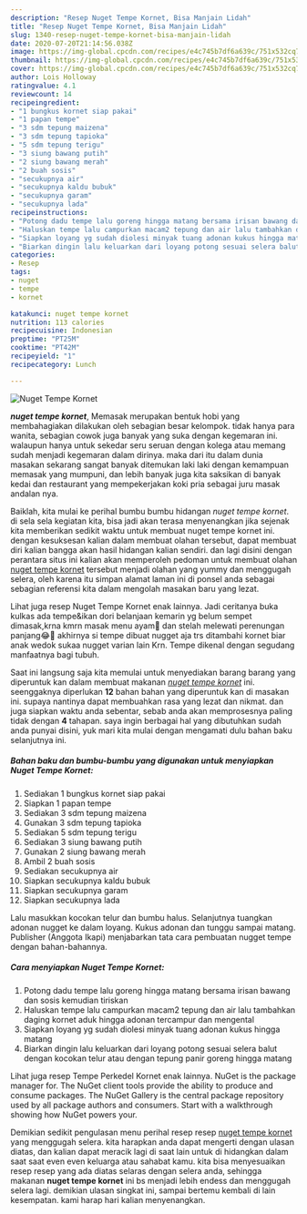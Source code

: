 ```yaml
---
description: "Resep Nuget Tempe Kornet, Bisa Manjain Lidah"
title: "Resep Nuget Tempe Kornet, Bisa Manjain Lidah"
slug: 1340-resep-nuget-tempe-kornet-bisa-manjain-lidah
date: 2020-07-20T21:14:56.038Z
image: https://img-global.cpcdn.com/recipes/e4c745b7df6a639c/751x532cq70/nuget-tempe-kornet-foto-resep-utama.jpg
thumbnail: https://img-global.cpcdn.com/recipes/e4c745b7df6a639c/751x532cq70/nuget-tempe-kornet-foto-resep-utama.jpg
cover: https://img-global.cpcdn.com/recipes/e4c745b7df6a639c/751x532cq70/nuget-tempe-kornet-foto-resep-utama.jpg
author: Lois Holloway
ratingvalue: 4.1
reviewcount: 14
recipeingredient:
- "1 bungkus kornet siap pakai"
- "1 papan tempe"
- "3 sdm tepung maizena"
- "3 sdm tepung tapioka"
- "5 sdm tepung terigu"
- "3 siung bawang putih"
- "2 siung bawang merah"
- "2 buah sosis"
- "secukupnya air"
- "secukupnya kaldu bubuk"
- "secukupnya garam"
- "secukupnya lada"
recipeinstructions:
- "Potong dadu tempe lalu goreng hingga matang bersama irisan bawang dan sosis kemudian tiriskan"
- "Haluskan tempe lalu campurkan macam2 tepung dan air lalu tambahkan daging kornet aduk hingga adonan tercampur dan mengental"
- "Siapkan loyang yg sudah diolesi minyak tuang adonan kukus hingga matang"
- "Biarkan dingin lalu keluarkan dari loyang potong sesuai selera balut dengan kocokan telur atau dengan tepung panir goreng hingga matang"
categories:
- Resep
tags:
- nuget
- tempe
- kornet

katakunci: nuget tempe kornet 
nutrition: 113 calories
recipecuisine: Indonesian
preptime: "PT25M"
cooktime: "PT42M"
recipeyield: "1"
recipecategory: Lunch

---
```



![Nuget Tempe Kornet](https://img-global.cpcdn.com/recipes/e4c745b7df6a639c/751x532cq70/nuget-tempe-kornet-foto-resep-utama.jpg)

<b><i>nuget tempe kornet</i></b>, Memasak merupakan bentuk hobi yang membahagiakan dilakukan oleh sebagian besar kelompok. tidak hanya para wanita, sebagian cowok juga banyak yang suka dengan kegemaran ini. walaupun hanya untuk sekedar seru seruan dengan kolega atau memang sudah menjadi kegemaran dalam dirinya. maka dari itu dalam dunia masakan sekarang sangat banyak ditemukan laki laki dengan kemampuan memasak yang mumpuni, dan lebih banyak juga kita saksikan di banyak kedai dan restaurant yang mempekerjakan koki pria sebagai juru masak andalan nya.

Baiklah, kita mulai ke perihal bumbu bumbu hidangan <i>nuget tempe kornet</i>. di sela sela kegiatan kita, bisa jadi akan terasa menyenangkan jika sejenak kita memberikan sedikit waktu untuk membuat nuget tempe kornet ini. dengan kesuksesan kalian dalam membuat olahan tersebut, dapat membuat diri kalian bangga akan hasil hidangan kalian sendiri. dan lagi disini dengan perantara situs ini kalian akan memperoleh pedoman untuk membuat olahan <u>nuget tempe kornet</u> tersebut menjadi olahan yang yummy dan menggugah selera, oleh karena itu simpan alamat laman ini di ponsel anda sebagai sebagian referensi kita dalam mengolah masakan baru yang lezat.

Lihat juga resep Nuget Tempe Kornet enak lainnya. Jadi ceritanya buka kulkas ada tempe&amp;ikan dori belanjaan kemarin yg belum sempet dimasak,krna kmrn masak menu ayam🤭 dan stelah melewati perenungan panjang😂🤭 akhirnya si tempe dibuat nugget aja trs ditambahi kornet biar anak wedok sukaa nugget varian lain Krn. Tempe dikenal dengan segudang manfaatnya bagi tubuh.


Saat ini langsung saja kita memulai untuk menyediakan barang barang yang diperuntuk kan dalam membuat makanan <u><i>nuget tempe kornet</i></u> ini. seenggaknya diperlukan <b>12</b> bahan bahan yang diperuntuk kan di masakan ini. supaya nantinya dapat membuahkan rasa yang lezat dan nikmat. dan juga siapkan waktu anda sebentar, sebab anda akan memprosesnya paling tidak dengan <b>4</b> tahapan. saya ingin berbagai hal yang dibutuhkan sudah anda punyai disini, yuk mari kita mulai dengan mengamati dulu bahan baku selanjutnya ini.

<!--inarticleads1-->

##### Bahan baku dan bumbu-bumbu yang digunakan untuk menyiapkan Nuget Tempe Kornet:

1. Sediakan 1 bungkus kornet siap pakai
1. Siapkan 1 papan tempe
1. Sediakan 3 sdm tepung maizena
1. Gunakan 3 sdm tepung tapioka
1. Sediakan 5 sdm tepung terigu
1. Sediakan 3 siung bawang putih
1. Gunakan 2 siung bawang merah
1. Ambil 2 buah sosis
1. Sediakan secukupnya air
1. Siapkan secukupnya kaldu bubuk
1. Siapkan secukupnya garam
1. Siapkan secukupnya lada


Lalu masukkan kocokan telur dan bumbu halus. Selanjutnya tuangkan adonan nugget ke dalam loyang. Kukus adonan dan tunggu sampai matang. Publisher (Anggota Ikapi) menjabarkan tata cara pembuatan nugget tempe dengan bahan-bahannya. 

<!--inarticleads2-->

##### Cara menyiapkan Nuget Tempe Kornet:

1. Potong dadu tempe lalu goreng hingga matang bersama irisan bawang dan sosis kemudian tiriskan
1. Haluskan tempe lalu campurkan macam2 tepung dan air lalu tambahkan daging kornet aduk hingga adonan tercampur dan mengental
1. Siapkan loyang yg sudah diolesi minyak tuang adonan kukus hingga matang
1. Biarkan dingin lalu keluarkan dari loyang potong sesuai selera balut dengan kocokan telur atau dengan tepung panir goreng hingga matang


Lihat juga resep Tempe Perkedel Kornet enak lainnya. NuGet is the package manager for. The NuGet client tools provide the ability to produce and consume packages. The NuGet Gallery is the central package repository used by all package authors and consumers. Start with a walkthrough showing how NuGet powers your. 

Demikian sedikit pengulasan menu perihal resep resep <u>nuget tempe kornet</u> yang menggugah selera. kita harapkan anda dapat mengerti dengan ulasan diatas, dan kalian dapat meracik lagi di saat lain untuk di hidangkan dalam saat saat even even keluarga atau sahabat kamu. kita bisa menyesuaikan resep resep yang ada diatas selaras dengan selera anda, sehingga makanan <b>nuget tempe kornet</b> ini bs menjadi lebih endess dan menggugah selera lagi. demikian ulasan singkat ini, sampai bertemu kembali di lain kesempatan. kami harap hari kalian menyenangkan.
